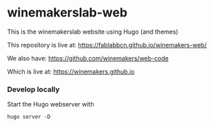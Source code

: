 # winemakerslab-web
This is the winemakerslab website using Hugo (and themes)

This repository is live at:
https://fablabbcn.github.io/winemakers-web/


We also have:
https://github.com/winemakers/web-code

Which is live at: https://winemakers.github.io


### Develop locally

Start the Hugo webserver with

`hugo server -D`
